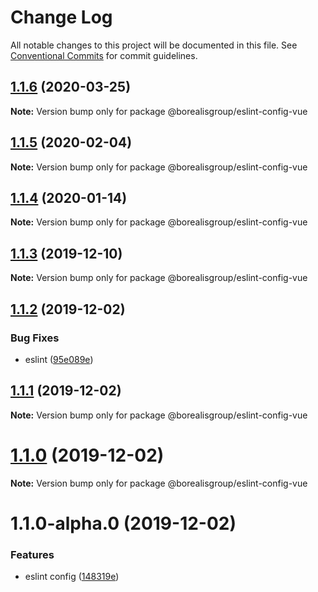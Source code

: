 # Change Log

All notable changes to this project will be documented in this file.
See [Conventional Commits](https://conventionalcommits.org) for commit guidelines.

## [1.1.6](https://github.com/borealisgroup/borealis/tree/master/packages/@borealisgroup/eslint-config-vue/compare/@borealisgroup/eslint-config-vue@1.1.5...@borealisgroup/eslint-config-vue@1.1.6) (2020-03-25)

**Note:** Version bump only for package @borealisgroup/eslint-config-vue






## [1.1.5](https://github.com/borealisgroup/borealis/tree/master/packages/@borealisgroup/eslint-config-vue/compare/@borealisgroup/eslint-config-vue@1.1.4...@borealisgroup/eslint-config-vue@1.1.5) (2020-02-04)

**Note:** Version bump only for package @borealisgroup/eslint-config-vue





## [1.1.4](https://github.com/borealisgroup/borealis/tree/master/packages/@borealisgroup/eslint-config-vue/compare/@borealisgroup/eslint-config-vue@1.1.3...@borealisgroup/eslint-config-vue@1.1.4) (2020-01-14)

**Note:** Version bump only for package @borealisgroup/eslint-config-vue






## [1.1.3](https://github.com/borealisgroup/borealis/tree/master/packages/@borealisgroup/eslint-config-vue/compare/@borealisgroup/eslint-config-vue@1.1.2...@borealisgroup/eslint-config-vue@1.1.3) (2019-12-10)

**Note:** Version bump only for package @borealisgroup/eslint-config-vue





## [1.1.2](https://github.com/borealisgroup/borealis/tree/master/packages/@borealisgroup/eslint-config-vue/compare/@borealisgroup/eslint-config-vue@1.1.1...@borealisgroup/eslint-config-vue@1.1.2) (2019-12-02)


### Bug Fixes

* eslint ([95e089e](https://github.com/borealisgroup/borealis/tree/master/packages/@borealisgroup/eslint-config-vue/commit/95e089e0dbe4057cf01302238fd2807ec9029d5a))





## [1.1.1](https://github.com/borealisgroup/borealis/tree/master/packages/@borealisgroup/eslint-config-vue/compare/@borealisgroup/eslint-config-vue@1.1.0...@borealisgroup/eslint-config-vue@1.1.1) (2019-12-02)

**Note:** Version bump only for package @borealisgroup/eslint-config-vue





# [1.1.0](https://github.com/borealisgroup/borealis/tree/master/packages/@borealisgroup/eslint-config-vue/compare/@borealisgroup/eslint-config-vue@1.1.0-alpha.0...@borealisgroup/eslint-config-vue@1.1.0) (2019-12-02)

**Note:** Version bump only for package @borealisgroup/eslint-config-vue





# 1.1.0-alpha.0 (2019-12-02)


### Features

* eslint config ([148319e](https://github.com/borealisgroup/borealis/tree/master/packages/@borealisgroup/eslint-config-vue/commit/148319eaaab62bb354334074203bda0d3ec69827))
